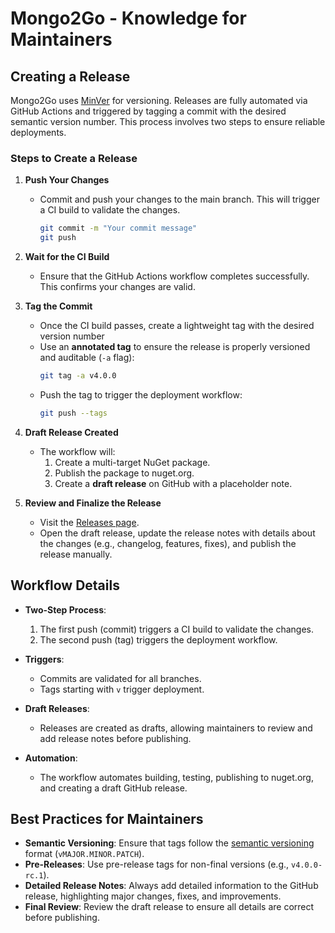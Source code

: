 # Mongo2Go - Knowledge for Maintainers

## Creating a Release

Mongo2Go uses [MinVer](https://github.com/adamralph/minver) for versioning.
Releases are fully automated via GitHub Actions and triggered by tagging a commit with the desired semantic version number.
This process involves two steps to ensure reliable deployments.

### Steps to Create a Release

1. **Push Your Changes**
   - Commit and push your changes to the main branch. This will trigger a CI build to validate the changes.
     ```bash
     git commit -m "Your commit message"
     git push
     ```

2. **Wait for the CI Build**
   - Ensure that the GitHub Actions workflow completes successfully. This confirms your changes are valid.

3. **Tag the Commit**
   - Once the CI build passes, create a lightweight tag with the desired version number
   - Use an **annotated tag** to ensure the release is properly versioned and auditable (`-a` flag):
     ```bash
     git tag -a v4.0.0
     ```
   - Push the tag to trigger the deployment workflow:
     ```bash
     git push --tags
     ```

4. **Draft Release Created**
   - The workflow will:
     1. Create a multi-target NuGet package.
     2. Publish the package to nuget.org.
     3. Create a **draft release** on GitHub with a placeholder note.

5. **Review and Finalize the Release**
   - Visit the [Releases page](https://github.com/Mongo2Go/Mongo2Go/releases).
   - Open the draft release, update the release notes with details about the changes (e.g., changelog, features, fixes), and publish the release manually.


## Workflow Details

- **Two-Step Process**:
  1. The first push (commit) triggers a CI build to validate the changes.
  2. The second push (tag) triggers the deployment workflow.

- **Triggers**:
  - Commits are validated for all branches.
  - Tags starting with `v` trigger deployment.

- **Draft Releases**:
  - Releases are created as drafts, allowing maintainers to review and add release notes before publishing.

- **Automation**:
  - The workflow automates building, testing, publishing to nuget.org, and creating a draft GitHub release.


## Best Practices for Maintainers

- **Semantic Versioning**: Ensure that tags follow the [semantic versioning](https://semver.org/) format (`vMAJOR.MINOR.PATCH`).
- **Pre-Releases**: Use pre-release tags for non-final versions (e.g., `v4.0.0-rc.1`).
- **Detailed Release Notes**: Always add detailed information to the GitHub release, highlighting major changes, fixes, and improvements.
- **Final Review**: Review the draft release to ensure all details are correct before publishing.

